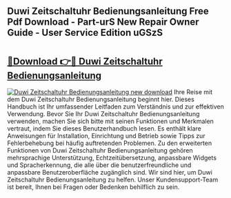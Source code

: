 ## Duwi Zeitschaltuhr Bedienungsanleitung Free Pdf Download - Part-urS New Repair Owner Guide - User Service Edition uGSzS

# <h2><a href="http://df4qsmn.blite.top/?on=Duwi+Zeitschaltuhr+Bedienungsanleitung">🔗Download 👉🔴 Duwi Zeitschaltuhr Bedienungsanleitung</a></h2>

[![Duwi Zeitschaltuhr Bedienungsanleitung new download](https://i.imgur.com/lujVjoI.png)](http://df4qsmn.blite.top/?on=Duwi+Zeitschaltuhr+Bedienungsanleitung)
Ihre Reise mit dem Duwi Zeitschaltuhr Bedienungsanleitung beginnt hier. Dieses Handbuch ist Ihr umfassender Leitfaden zum Verständnis und zur effektiven Verwendung. Bevor Sie Ihr Duwi Zeitschaltuhr Bedienungsanleitung verwenden, machen Sie sich bitte mit seinen Funktionen und Merkmalen vertraut, indem Sie dieses Benutzerhandbuch lesen. Es enthält klare Anweisungen für Installation, Einrichtung und Betrieb sowie Tipps zur Fehlerbehebung bei häufig auftretenden Problemen. Zu den erweiterten Funktionen von Duwi Zeitschaltuhr Bedienungsanleitung gehören mehrsprachige Unterstützung, Echtzeitübersetzung, anpassbare Widgets und Spracherkennung, die alle über die benutzerfreundliche und anpassbare Benutzeroberfläche zugänglich sind. Wir sind hier, um Duwi Zeitschaltuhr Bedienungsanleitung zu helfen. Unser Kundensupport-Team ist bereit, Ihnen bei Fragen oder Bedenken behilflich zu sein.
